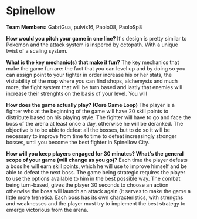 # Spinellow

**Team Members:** GabriGua, pulvis16, Paolo08, PaoloSp8

**How would you pitch your game in one line?**
It's design is pretty similar to Pokemon and the attack system is inspered by octopath. With a unique twist of a scaling system.

**What is the key mechanic(s) that make it fun?**
The key mechanics that make the game fun are: the fact that you can level up and by doing so you can assign point to your fighter in order increase his or her stats,
the visitability of the map where you can find shops, alchemysts and much more,
the fight system that will be turn based and lastly that enemies will increase their strenghts on the basis of your level.
You will

**How does the game actually play? (Core Game Loop)**
The player is a fighter who at the beginning of the game will have 20 skill points to distribute based on his playing style. 
The fighter will have to go and face the boss of the arena at least once a day, otherwise he will be deranked.
The objective is to be able to defeat all the bosses, but to do so it will be necessary to improve from time to time to defeat increasingly stronger bosses,
until you become the best fighter in Spinellow City.

**How will you keep players engaged for 30 minutes? What's the general scope of your game (will change as you go)?**
Each time the player defeats a boss he will earn skill points, which he will use to improve himself and be able to defeat the next boss.
The game being strategic requires the player to use the options available to him in the best possible way. 
The combat being turn-based, gives the player 30 seconds to choose an action otherwise the boss will launch an attack again (it serves to make the game a little more frenetic).
Each boss has its own characteristics, with strengths and weaknesses and the player must try to implement the best strategy to emerge victorious from the arena.
